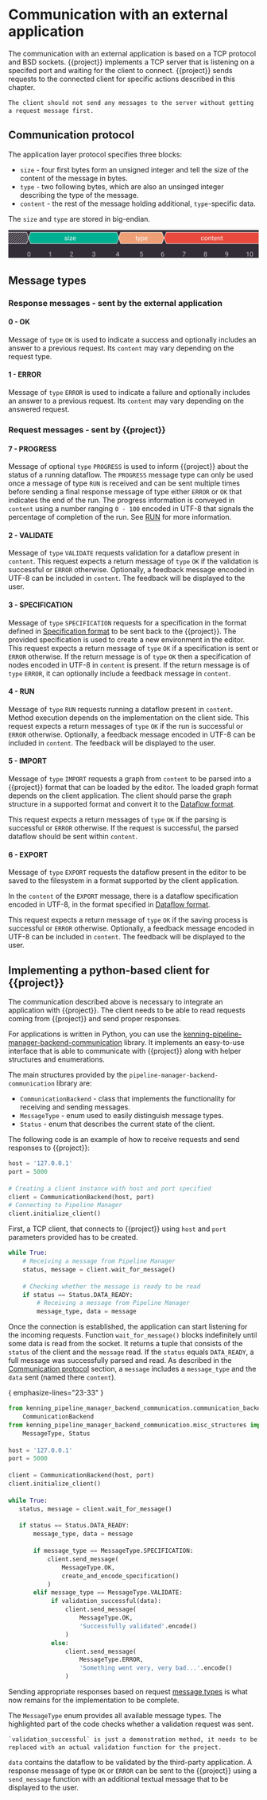 # Communication with an external application

The communication with an external application is based on a TCP protocol and BSD sockets.
{{project}} implements a TCP server that is listening on a specifed port and waiting for the client to connect.
{{project}} sends requests to the connected client for specific actions described in this chapter.

```{note}
The client should not send any messages to the server without getting a request message first.
```

## Communication protocol

The application layer protocol specifies three blocks:

* `size` - four first bytes form an unsigned integer and tell the size of the content of the message in bytes.
* `type` - two following bytes, which are also an unsinged integer describing the type of the message.
* `content` - the rest of the message holding additional, `type`-specific data.

The `size` and `type` are stored in big-endian.

![Protocol diagram](img/PMProtocol.png)

## Message types

### Response messages - sent by the external application

#### 0 - OK

Message of `type` `OK` is used to indicate a success and optionally includes an answer to a previous request.
Its `content` may vary depending on the request type.

#### 1 - ERROR

Message of `type` `ERROR` is used to indicate a failure and optionally includes an answer to a previous request.
Its `content` may vary depending on the answered request.

### Request messages - sent by {{project}}

#### 7 - PROGRESS

Message of optional `type` `PROGRESS` is used to inform {{project}} about the status of a running dataflow. The
`PROGRESS` message type can only be used once a message of type `RUN` is received and can be sent multiple times before sending a final response message of type either `ERROR` or `OK` that indicates the end of the run.
The progress information is conveyed in `content` using a number ranging `0 - 100` encoded in UTF-8 that signals the percentage of completion of the run.
See [RUN](#RUN) for more information.

#### 2 - VALIDATE

Message of `type` `VALIDATE` requests validation for a dataflow present in `content`.
This request expects a return message of `type` `OK` if the validation is successful or `ERROR` otherwise.
Optionally, a feedback message encoded in UTF-8 can be included in `content`.
The feedback will be displayed to the user.

#### 3 - SPECIFICATION

Message of `type` `SPECIFICATION` requests for a specification in the format defined in [Specification format](specification-format) to be sent back to the {{project}}.
The provided specification is used to create a new environment in the editor.
This request expects a return message of `type` `OK` if a specification is sent or `ERROR` otherwise.
If the return message is of `type` `OK` then a specification of nodes encoded in UTF-8 in `content` is present.
If the return message is of `type` `ERROR`, it can optionally include a feedback message in `content`.

#### 4 - RUN

Message of `type` `RUN` requests running a dataflow present in `content`.
Method execution depends on the implementation on the client side.
This request expects a return messages of `type` `OK` if the run is successful or `ERROR` otherwise.
Optionally, a feedback message encoded in UTF-8 can be included in `content`.
The feedback will be displayed to the user.

#### 5 - IMPORT

Message of `type` `IMPORT` requests a graph from `content` to be parsed into a {{project}} format that can be loaded by the editor.
The loaded graph format depends on the client application.
The client should parse the graph structure in a supported format and convert it to the [Dataflow format](dataflow-format).

This request expects a return messages of `type` `OK` if the parsing is successful or `ERROR` otherwise.
If the request is successful, the parsed dataflow should be sent within `content`.

#### 6 - EXPORT

Message of `type` `EXPORT` requests the dataflow present in the editor to be saved to the filesystem in a format supported by the client application.

In the `content` of the `EXPORT` message, there is a dataflow specification encoded in UTF-8, in the format specified in [Dataflow format](dataflow-format).

This request expects a return message of `type` `OK` if the saving process is successful or `ERROR` otherwise.
Optionally, a feedback message encoded in UTF-8 can be included in `content`.
The feedback will be displayed to the user.

## Implementing a python-based client for {{project}}

The communication described above is necessary to integrate an application with {{project}}.
The client needs to be able to read requests coming from {{project}} and send proper responses.

For applications is written in Python, you can use the [kenning-pipeline-manager-backend-communication](https://github.com/antmicro/kenning-pipeline-manager-backend-communication) library.
It implements an easy-to-use interface that is able to communicate with {{project}} along with helper structures and enumerations.

The main structures provided by the `pipeline-manager-backend-communication` library are:

* `CommunicationBackend` - class that implements the functionality for receiving and sending messages.
* `MessageType` - enum used to easily distinguish message types.
* `Status` - enum that describes the current state of the client.

The following code is an example of how to receive requests and send responses to {{project}}:

```python
host = '127.0.0.1'
port = 5000

# Creating a client instance with host and port specified
client = CommunicationBackend(host, port)
# Connecting to Pipeline Manager
client.initialize_client()
```

First, a TCP client, that connects to {{project}} using `host` and `port` parameters provided has to be created.

```python
while True:
    # Receiving a message from Pipeline Manager
    status, message = client.wait_for_message()

    # Checking whether the message is ready to be read
    if status == Status.DATA_READY:
        # Receiving a message from Pipeline Manager
        message_type, data = message
```

Once the connection is established, the application can start listening for the incoming requests.
Function `wait_for_message()` blocks indefinitely until some data is read from the socket.
It returns a tuple that consists of the `status` of the client and the `message` read.
If the `status` equals `DATA_READY`, a full message was successfully parsed and read.
As described in the [Communication protocol](#communication-protocol) section, a `message` includes a `message_type` and the `data` sent (named there `content`).

{ emphasize-lines="23-33" }
```python
from kenning_pipeline_manager_backend_communication.communication_backend import \
    CommunicationBackend
from kenning_pipeline_manager_backend_communication.misc_structures import \
    MessageType, Status

host = '127.0.0.1'
port = 5000

client = CommunicationBackend(host, port)
client.initialize_client()

while True:
   status, message = client.wait_for_message()

   if status == Status.DATA_READY:
       message_type, data = message

       if message_type == MessageType.SPECIFICATION:
           client.send_message(
               MessageType.OK,
               create_and_encode_specification()
           )
       elif message_type == MessageType.VALIDATE:
            if validation_successful(data):
                client.send_message(
                    MessageType.OK,
                    'Successfully validated'.encode()
                )
            else:
                client.send_message(
                    MessageType.ERROR,
                    'Something went very, very bad...'.encode()
                )
```

Sending appropriate responses based on request [message types](#message-types) is what now remains for the implementation to be complete.

The `MessageType` enum provides all available message types.
The highlighted part of the code checks whether a validation request was sent.

```{note}
`validation_successful` is just a demonstration method, it needs to be replaced with an actual validation function for the project.
```

`data` contains the dataflow to be validated by the third-party application.
A response message of type `OK` or `ERROR` can be sent to the {{project}} using a `send_message` function with an additional textual message that to be displayed to the user.